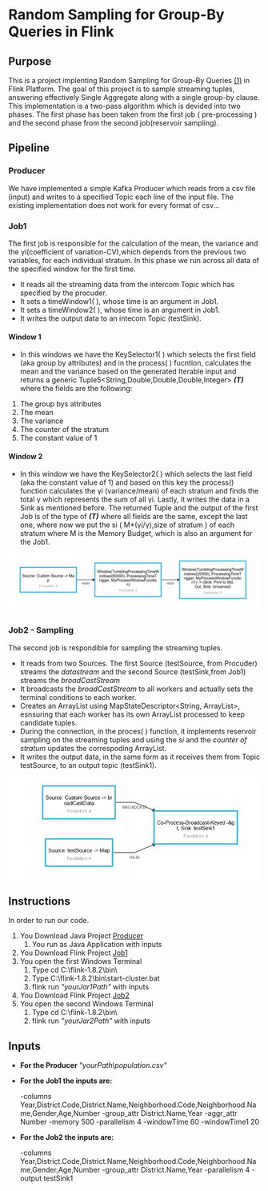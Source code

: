 # Random Sampling for Group-By Queries in Flink
 
## Purpose
This is a project implenting Random Sampling for Group-By Queries [(1)](https://arxiv.org/pdf/1909.02629.pdf) in Flink Platform.
The goal of this project is to sample streaming tuples, answering effectively Single Aggregate along with a single group-by clause.
This implementation is a two-pass algorithm which is devided into two phases. The first phase has been taken from the first job 
( pre-processing ) and the second phase from the second job(reservoir sampling).


## Pipeline

### Producer
We have implemented a simple Kafka Producer which reads from a csv file (input) and writes to a specified Topic each line of the input file.
The existing implementation does not work for every format of csv...
### Job1
The first job is responsible for the calculation of the mean, the variance and the γi(coefficient of variation-CV),which depends from the previous two variables, for each individual stratum.
In this phase we run across all data of the specified window for the first time.
* It reads all the streaming data from the intercom Topic which has specified by the procuder.
* It sets a timeWindow1( ), whose time is an argument in Job1. 
* It sets a timeWindow2( ), whose time is an argument in Job1. 
* It writes the output data to an intecom Topic (testSink).
#### Window 1
* In this windows we have the KeySelector1( ) which selects the first field (aka group by attributes) and in the process( ) fucntion, calculates the mean and 
the variance based on the generated Iterable 
input and returns a generic Tuple5<String,Double,Double,Double,Integer> **_(T)_**
where the fields are the following:
1. The group bys attributes 
2. The mean
3. The variance
4. The counter of the stratum 
5. The constant value of 1
#### Window 2
* In this window we have the KeySelector2( ) which selects the last field (aka the constant value of 1) and based on this key the process() function
calculates the γi (variance/mean) of each stratum and finds the total γ which represents the sum of all γi. Lastly, it writes the data in a Sink as mentioned before.
The returned Tuple and the output of the first Job is of the type of **_(T)_** where all fields are the same, except the last one, where now we put the si ( M\*(γi/γ),size of stratum ) of each stratum 
where M is the Memory Budget, which is also an argument for the Job1.


![](Sources/Photos/job1.PNG "Job1")


### Job2 - Sampling

The second job is respondible for sampling the streaming tuples. 
* It reads from two Sources. The first Source (testSource, from Procuder) streams the *datastream* and the second Source (testSink,from Job1) streams the *broadCastStream*
* It broadcasts the *broadCastStream* to all workers and actually sets the terminal conditions to each worker.
* Creates an ArrayList using MapStateDescriptor<String, ArrayList<String>>, esnsuring that each worker has its own ArrayList processed to keep candidate tuples.
* During the connection, in the proces( ) function, it implements reservoir sampling on the streaming tuples and using the *si* and the *counter of stratum* updates the correspoding ArrayList.
* It writes the output data, in the same form as it receives them from Topic testSource, to an output topic (testSink1).

![](Sources/Photos/job2.PNG "Job2")

## Instructions 

In order to run our code.
1. You Download Java Project [Producer](SimpleProducer/SimpleProducer.jar) 
	1. You run as Java Application with inputs
2. You Download Flink Project [Job1](Jars/finaljob1.jar)
3. You open the first Windows Terminal 
	1. Type cd C:\flink-1.8.2\bin\ 
	2. Type C:\flink-1.8.2\bin\start-cluster.bat
	3. flink run *"yourJar1Path"* with inputs
4. You Download Flink Project [Job2](Jars/finaljob2.jar)
5. You open the second Windows Terminal
	1. Type cd C:\flink-1.8.2\bin\ 
	2. flink run *"yourJar2Path"* with inputs

## Inputs


* **For the Producer**
*"yourPath\population.csv"*


* **For the Job1 the inputs are:**

	-columns Year,District.Code,District.Name,Neighborhood.Code,Neighborhood.Name,Gender,Age,Number -group_attr District.Name,Year -aggr_attr Number -memory 500 -parallelism 4 -windowTime 60 -windowTime1 20

* **For the Job2 the inputs are:**

	-columns Year,District.Code,District.Name,Neighborhood.Code,Neighborhood.Name,Gender,Age,Number -group_attr District.Name,Year -parallelism 4 -output testSink1
